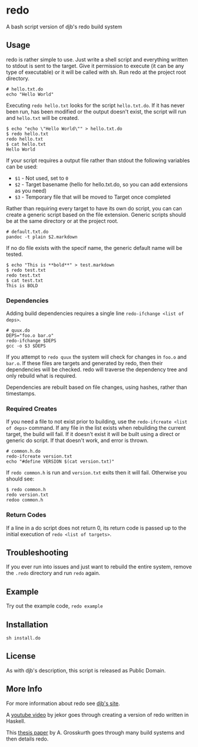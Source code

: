 # redo
A bash script version of djb's redo build system

## Usage

redo is rather simple to use. Just write a shell script and everything written to stdout is sent to the target. Give it
permission to execute (it can be any type of executable) or it will be called with sh. Run redo at the project root
directory.

    # hello.txt.do
    echo "Hello World"

Executing `redo hello.txt` looks for the script `hello.txt.do`. If it has never been run, has been modified or the
output doesn't exist, the script will run and `hello.txt` will be created.

    $ echo "echo \"Hello World\"" > hello.txt.do
    $ redo hello.txt
    redo hello.txt
    $ cat hello.txt
    Hello World

If your script requires a output file rather than stdout the following variables can be used:

  - `$1` - Not used, set to `0`
  - `$2` - Target basename (hello for hello.txt.do, so you can add extensions as you need)
  - `$3` - Temporary file that will be moved to Target once completed

Rather than requiring every target to have its own do script, you can can create a generic script based on the file
extension. Generic scripts should be at the same directory or at the project root.

    # default.txt.do
    pandoc -t plain $2.markdown

If no do file exists with the specif name, the generic default name will be tested.

    $ echo "This is **bold**" > test.markdown
    $ redo test.txt
    redo test.txt
    $ cat test.txt
    This is BOLD

### Dependencies

Adding build dependencies requires a single line `redo-ifchange <list of deps>`.

    # quux.do
    DEPS="foo.o bar.o"
    redo-ifchange $DEPS
    gcc -o $3 $DEPS

If you attempt to `redo quux` the system will check for changes in `foo.o` and `bar.o`. If these files are targets and
generated by redo, then their dependencies will be checked. redo will traverse the dependency tree and only rebuild what
is required.

Dependencies are rebuilt based on file changes, using hashes, rather than timestamps.

### Required Creates

If you need a file to not exist prior to building, use the `redo-ifcreate <list of deps>` command. If any file in the
list exists when rebuilding the current target, the build will fail. If it doesn't exist it will be built using a direct
or generic do script. If that doesn't work, and error is thrown.

    # common.h.do
    redo-ifcreate version.txt
    echo "#define VERSION $(cat version.txt)"

If `redo common.h` is run and `version.txt` exits then it will fail. Otherwise you should see:

    $ redo common.h
    redo version.txt
    redoo common.h

### Return Codes

If a line in a do script does not return 0, its return code is passed up to the initial execution of `redo <list of
targets>`.

## Troubleshooting

If you ever run into issues and just want to rebuild the entire system, remove the `.redo` directory and run `redo`
again.

## Example

Try out the example code, `redo example`

## Installation

    sh install.do

## License

As with djb's description, this script is released as Public Domain.

## More Info

For more information about redo see [djb's site](http://cr.yp.to/redo.html).

A [youtube video](https://www.youtube.com/watch?v=zZ_nI9E9g0I) by jekor goes through creating a version of redo written
in Haskell.

This [thesis paper](http://grosskurth.ca/papers/mmath-thesis.pdf) by
A. Grosskurth goes through many build systems and then details redo.
